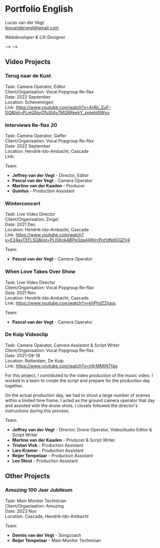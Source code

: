 # Portfolio English
Lucas van der Vegt  
lpsvandervegt@gmail.com  

*Webdeveloper & UX-Designer*

<!-- ## Development & Design Projects

### WIP Portfolio Website

Task: UX-Designer, Wedevelopment & Writing  
Client/Organisation: Personal  
Date: 2022 - Now  
Link: https://luukftf.github.io/portfolio-onepager  
Technologies: Hugo, Markdown, SCSS, UX-Design  

My plan for this is to generate a custom portfolio website using the "Hugo" Static Site Generator from a markdown file.

(NL: Mijn plan hiervoor is om met de "Hugo" Static Site Generator een custom portfolio website te genereren vanuit een markdown bestand) 

### WIP Choir App (Beta Version)

Task: UX-Designer, Frontend Developer, Github Managing  
Client/Organisation: Vocal Popgroup Re-flax, Vocalgroup Dynamite  
Date: 2022 - Now  
Location: Drechtsteden  
Link: TBA  
Technologies: React, SCSS, Github, UX-Design  

Team:
- **Mark Hendrikx** - Backend Developer  


### Startup Project - GewoonLezen (Nederlands Leren Lezen)

Task: UX-Designer, Frontend Developer, Github Managing  
Client/Organisation: CMGT  
Date: 2023 Mar - 2023 Jul
Location: Randstad  
Link: https://cmgt.hr.nl/projecten/gewoonlezen  
Technologies: React, Tailwind, Github, NodeJS, AI, GPT, Figma

Team LanguageLeap:
- **Max van Schoonderwoerd** - Designer & Fullstack Developer  
- **Jafir Kluis** - Researcher & Frontend Developer  
- **Joey Randsdorp** - Researcher & Inclusivity Technologist  
- **Tarik Slaghek** - Entrepreneurial Technologist & Frontend Developer  


### CV Iteraties
Task: UX-Design  
Client/Organisation: Personal     
Technologies: Figma  

<!-- insert verschillende stappen in cv (fotos) met uitleg & datum -->

<!-- ### Redesign of Rotterdam-The Hague Metropolitan Area Rapid Transit map

Task: UX-Design, Graphical Design
Date: 2023
Link:  
Technologies: Figma

<!-- Insert different iterations with explanation -->

<!-- ### Agency Project - Strijderdam

Task: Entrepreneurial Technologist, Github/Scrummaster, Worldbuilding Writer, Level Designer     
Client/Organisation: CMGT & Lectoraat Hogeschool Leiden (Jan Dirk de Jong)    
Date: 2022 Sept - 2023 Feb  
Location: Rotterdam-Rijnmond/Drechtsteden  
Link: https://cmgt.hr.nl/projecten/strijderdam, https://docs.google.com/document/d/1SouESvgtQAlle31nkC4bPWtvz0YJcqn5d2ZRqpSNQlo/edit?usp=sharing
Technologies: Unreal Engine, Figma

Team:  
- **Caspar Bosch** - Designer, Gameplay Engineer, UX Designer
- **Bilal Hussain** - Researcher
- **Raïesa Ghauharali** - Researcher
- **Thomas Martini** - Inclusivity Technologist


### Templating Buddy

Task: Webdeveloper & AI Researcher  
Client/Organisation: CMGT Programmeren 8  
Date: 2022-04-03  
Location: Rotterdam-Rijnmond/Drechtsteden  
Link: [Prototype Link](https://luukftf.github.io/prg08-eindopdracht/)   
[Demo Video](https://www.youtube.com/watch?v=ZkRzctgZ3WU&feature=youtu.be)   
[Repo Link](https://github.com/LuukFTF/prg08-eindopdracht)  
[Project Overview](https://luukftf.github.io/portfolio-onepager/projects/1/)  
Technologies: AI, Javascript  

You know when you have to add calendar items for work/school. You have to enter a lot of information so that everyone has all the details, which takes way too much time and effort.

As a solution, we have: Templating Buddy. This AI helps you with repetitive, boring, but important tasks.

In an organization with volunteers, the workload relies entirely on people's free time and requires a lot of individual initiative. To make this as smooth as possible, everyone should be able to accomplish a lot with minimal effort.

When entering the data, real-time predictions are made in the empty fields. Additionally, the color of the item changes based on its label.

### Target Audience Research

Task: User Research, UX-Design  
Client/Organisation: CMGT  
Date: 2022 Jan   
Location: Rotterdam-Rijnmond/Drechtsteden  
Link: https://luukftf.github.io/docfx-portfolio/main/hr-cmgt/buildingblocks/bb-doelgroep.html, https://luukftf.github.io/docfx-portfolio/main/hr-cmgt/buildingblocks/bb-interactie_2.html   
Technologies: Markdown, Google Spreadsheet  


### CMGT: The Game

Task: Gamedevelopment & Gamedesign  
Client/Organisation: CMGT  
Date: 2021  
Location: Rotterdam-Rijnmond/Drechtsteden  
Link: https://luukftf.github.io/docfx-portfolio/main/hr-cmgt/buildingblocks/bb-gaming.html   
Technologies: Typescript, PIXI  

Team:
- **Dani Verschoor** - Gamedeveloper
- **Zino Schubert** - Gamedesigner


### Choirapp Alpha

Task: Webdeveloper  
Client/Organisation: CMGT, Vocal Popgroup Re-flax  
Date: 2021  
Location: Rotterdam-Rijnmond/Drechtsteden  
Link: https://luukftf.github.io/docfx-portfolio/main/hr-cmgt/buildingblocks/bb-backend.html     
Technologies: Laravel  

### heyGame

Task: Gamedeveloper, Gamedesigner  
Client/Organisation: CMGT  
Date: 2021  
Location: Rotterdam-Rijnmond/Drechtsteden  
Link: https://github.com/LuukFTF/heyGame  
Technologies: Typescript  

Team:
- **Dani Verschoor**
- **Jay** 
- **Kevin** 

### Medivus

Task: Frontend Software Developer  
Client/Organisation: Vorteq Industries, Medivus  
Date: 2021  
Location: Rotterdam  
Link: https://www.medivus.nl/  
Technologies: Angular, Figma, NodeJS, Linux

Team: 
- **Vorteq Development Team**


### RoserSuite

Task: Junior Software Developer  
Client/Organisation: RoserConSys / Prometheus Group  
Date: 2020-2021  
Location: Dordrecht  
Link: https://info.prometheusgroup.com/hubfs/Updated%20Datasheets/STO/Prometheus%20Group_Datasheet_Roser%20Suite_STO.pdf   
Technologies: C#, VisualBasic, .NET, Visual Studio Code

Team: 
- **RoserSuite Incident Team**

### RoserSuite Documentation

DocFX

### Floatsynth

Task: Developer  
Client/Organisation: CMGT  
Date: 2020  
Location: Rotterdam-Rijnmond/Drechtsteden    
Link: https://luukftf.github.io/docfx-portfolio/main/hr-cmgt/buildingblocks/bb-ironman.html  
Technologies: Arduino, Midi --> --> -->

## Video Projects
### Terug naar de Kust

Task: Camera Operator, Editor  
Client/Organisation: Vocal Popgroup Re-flax   
Date: 2022 September   
Location: Scheveningen  
Link: https://www.youtube.com/watch?v=4nRc_EuF-DQ&list=PLmQfqyOfuSt4v7MQ8ReekY_pmetqfjWvu  

### Interviews Re-flax 20

Task: Camera Operator, Gaffer  
Client/Organisation: Vocal Popgroup Re-flax   
Date: 2022 September  
Location: Hendrik-Ido-Ambacht, Cascade    
Link:   

Team:
- **Jeffrey van der Vegt** - Director, Editor
- **Pascal van der Vegt** - Camera Operator
- **Martine van der Kaaden** - Producer
- **Quintus** - Production Assistant


### Winterconcert

Task: Live Video Director  
Client/Organisation: Zinge!  
Date: 2021 Dec  
Location: Hendrik-Ido-Ambacht, Cascade  
Link: https://www.youtube.com/watch?v=E24axTEFLSQ&list=PLIS6okABPe3da4IjlKtrrPot1dNdOQZV4  

Team:
- **Pascal van der Vegt** - Camera Operator


### When Love Takes Over Show

Task: Live Video Director  
Client/Organisation: Vocal Popgroup Re-flax   
Date: 2021 Nov  
Location: Hendrik-Ido-Ambacht, Cascade  
Link: https://www.youtube.com/watch?v=khPhdZZtgos

Team:
- **Pascal van der Vegt** - Camera Operator


### De Kuip Videoclip

Task: Camera Operator, Camera Assistant & Script Writer   
Client/Organisation: Vocal Popgroup Re-flax  
Date: 2021-09-18   
Location: Rotterdam, De Kuip   
Link: https://www.youtube.com/watch?v=nXrMMtNTfag  

For this project, I contributed to the video production of the music video. I worked in a team to create the script and prepare for the production day together.

On the actual production day, we had to shoot a large number of scenes within a limited time frame. I acted as the ground camera operator that day and assisted with the drone shots. I closely followed the director's instructions during this process.

Team:
- **Jeffrey van der Vegt** - Director, Drone Operator, Video/Audio Editor & Script Writer  
- **Martine van der Kaaden** - Producer & Script Writer  
- **Tristan Vlok** - Production Assistant
- **Lars Kramer** - Production Assistant
- **Reijer Tempelaar** - Production Assistant
- **Leo Stout** - Production Assistant


## Other Projects

### Amuzing 100 Jaar Jubileum

Task: Main Monitor Technician  
Client/Organisation: Amuzing  
Date: 2023 Nov  
Location: Cascade, Hendrik-Ido-Ambacht  

Team:
- **Dennis van der Vegt** - Songcoach
- **Reijer Tempelaar** - Main Monitor Technician

<!-- ### Zing!

Task: Backstage Video & Monitor Technician Assistent   
Client/Organisation: Vocal Popgroup Re-flax (& EO, ITV)  
Date: 2023 May  
Location: Hilversum, Studio 22  
Link: https://www.eo.nl/programmas/zing-1  

Team:
- **Jeffrey van der Vegt** - Songcoach
- **Reijer Tempelaar** - Main Monitor Technician
- **Lars Kramer** - Monitor Technician Assistent
- **Tristan Vlok** - Monitor Technician Assistent -->


<!-- ### Hollands got Talent

Task: Main Monitor Technician  
Client/Organisation: Vocal Popgroup Re-flax (& RTL)  
Date: 2022 Aug  
Location: Aalsmeer, Studio 1  
Link: https://www.gids.tv/video/500714/hollands-got-talent-75-koppige-vocal-popgroup-re-flax-straalt-tijdens-auditie-video  

Team:
- **Jeffrey van der Vegt** - Songcoach
- **Lars Kramer** - Monitor Technician Assistent
- **Tristan Vlok** - Monitor Technician Assistent -->



<!-- 

### Template
Task: 
Client/Organisation:
Date:
Location:
Link: 
Technologies: 

Team:
- **Name Lastname** - Function

-->